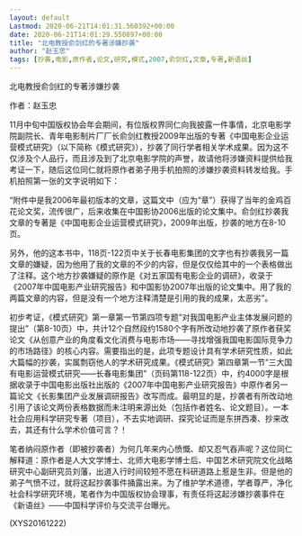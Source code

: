 ```yaml
---
layout: default
Lastmod: 2020-06-21T14:01:31.560392+00:00
date: 2020-06-21T14:01:29.550897+00:00
title: "北电教授俞剑红的专著涉嫌抄袭"
author: "赵玉忠"
tags: [抄袭,电影,原作者,论文,研究,模式,2007,俞剑红,文章,专著,新语丝]
---
```


北电教授俞剑红的专著涉嫌抄袭

作者：赵玉忠

11月中旬中国版权协会年会期间，有位版权界同仁向我披露一件事情，北京电影学院副院长、青年电影制片厂厂长俞剑红教授2009年出版的专著《中国电影企业运营模式研究》（以下简称《模式研究》），抄袭了同行学者相关学术成果。因为这不仅涉及个人品行，而且涉及到了北京电影学院的声誉，故请他将涉嫌资料提供给我考证一下，随后这位同仁就将原作者弟子用手机拍照的涉嫌抄袭资料转发给我。手机拍照第一张的文字说明如下：

“附件中是我2006年最初版本的文章，这篇文中（应为“章”）获得了当年的金鸡百花论文奖，流传很广，后来收集在中国影协2006出版的论文集中。俞剑红抄袭我文章的专著是《中国电影企业运营模式研究》，2009年出版，抄袭的地方在8-10页。

另外，他的这本书中，118页-122页中关于长春电影集团的文字也有抄袭我另一篇文章的嫌疑，因为他用了我的文章的不少的内容，但是仅仅给其中的一个表格做出了注释。这个地方抄袭嫌疑的原作是《对五家国有电影企业的调研》，收录于《2007年中国电影产业研究报告》和中国影协2007年出版的论文集中。用了我的两篇文章的内容，但是没有一个地方注释清楚是引用的我的成果，太恶劣”。

初步考证，《模式研究》第一章第一节第四项专题“对我国电影产业主体发展问题的提出”（第8-10页）中，共计12个自然段约1580个字有所改动地抄袭了原作者获奖论文《从创意产业的角度看文化消费与电影市场——寻找增强我国电影国际竞争力的市场路径》的核心内容。需要指出的是，此项专题设计具有学术研究性质，如此大篇幅的抄袭，实属剽窃他人的学术研究成果。《模式研究》第四章第一节“三大国有电影运营模式研究——长春电影集团”（页码第118-122页）中，约4000字是根据收录于中国电影出版社出版的《2007年中国电影产业研究报告》中原作者另一篇论文《长影集团产业发展调研报告》改写而成。最明显的是，抄袭者有所改动地引用了该论文两份表格数据而未注明来源出处（包括作者姓名、论文题目）。一本社会应用科学研究专著（项目），不去实地调研、探究论证而是东拼西凑、抄来改去，其还有什么学术价值可言？！

笔者纳闷原作者（即被抄袭者）为何几年来内心愤慨、却又忍气吞声呢？这位同仁解释道：原作者是人大文学博士、北师大电影学博士后、中国艺术研究院文化战略研究中心副研究员刘藩，出道入行时间较短不愿在科研道路上惹是生非。但是他的弟子气愤不过，就将这起抄袭事件捅露出来。为了维护学术道德，学者尊严，净化社会科学研究环境，笔者作为中国版权协会理事，有责任将这起涉嫌抄袭事件在《新语丝》——中国科学评价与交流平台曝光。

(XYS20161222)

